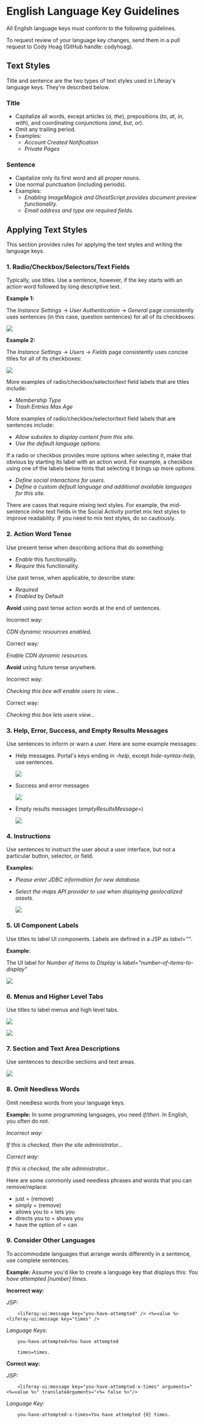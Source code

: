 # English Language Key Guidelines

All English language keys must conform to the following guidelines.

To request review of your language key changes, send them in a pull request to
Cody Hoag (GitHub handle: codyhoag).

## Text Styles

Title and sentence are the two types of text styles used in Liferay's language
keys. They're described below.

### Title

- Capitalize all words, except articles (*a*, *the*), prepositions (*to*, *at*,
  *in*, *with*), and coordinating conjunctions (*and*, *but*, *or*).
- Omit any trailing period.
- Examples:
    - *Account Created Notification*
    - *Private Pages*

### Sentence

- Capitalize only its first word and all proper nouns.
- Use normal punctuation (including periods).
- Examples:
    - *Enabling ImageMagick and GhostScript provides document preview
    functionality.*
    - *Email address and type are required fields.*

## Applying Text Styles

This section provides rules for applying the text styles and writing the
language keys.

### 1. Radio/Checkbox/Selectors/Text Fields

Typically, use titles. Use a sentence, however, if the key starts with an action
word followed by long descriptive text.

**Example 1:**

The *Instance Settings* &rarr; *User Authentication* &rarr; *General* page
consistently uses sentences (in this case, question sentences) for all of its
checkboxes:

![ ](./images/language/authentication_checkboxes.png)

**Example 2:**

The *Instance Settings* &rarr; *Users* &rarr; *Fields* page consistently uses
concise titles for all of its checkboxes:

![ ](./images/language/user_fields_checkboxes.png)

More examples of radio/checkbox/selector/text field labels that are titles
include:

- *Membership Type*
- *Trash Entries Max Age*

More examples of radio/checkbox/selector/text field labels that are sentences
include:

- *Allow subsites to display content from this site.*
- *Use the default language options.*

If a radio or checkbox provides more options when selecting it, make that
obvious by starting its label with an action word. For example, a checkbox using
one of the labels below hints that selecting it brings up more options:

- *Define social interactions for users.*
- *Define a custom default language and additional available languages for this
  site.*

There are cases that require mixing text styles. For example, the mid-sentence
*inline* text fields in the Social Activity portlet mix text styles to improve
readability. If you need to mix text styles, do so cautiously.

### 2. Action Word Tense

Use present tense when describing actions that do something:

- *Enable* this functionality.
- *Require* this functionality.

Use past tense, when applicable, to describe state:

- *Required*
- *Enabled* by Default

**Avoid** using past tense action words at the end of sentences.

Incorrect way:

*CDN dynamic resources enabled.*

Correct way:

*Enable CDN dynamic resources.*

**Avoid** using future tense anywhere.

Incorrect way:

*Checking this box will enable users to view...*

Correct way:

*Checking this box lets users view...*

### 3. Help, Error, Success, and Empty Results Messages

Use sentences to inform or warn a user. Here are some example messages:

- Help messages. Portal's keys ending in *-help*, except *hide-syntax-help*,
  use sentences.

    ![ ](./images/language/help_message.png)

- Success and error messages

    ![ ](./images/language/success_error_messages.png)

- Empty results messages (*emptyResultsMessage=*)

    ![ ](./images/language/empty_results_messages.png)

### 4. Instructions

Use sentences to instruct the user about a user interface, but not a particular
button, selector, or field.

**Examples:**

- *Please enter JDBC information for new database.*
- *Select the maps API provider to use when displaying geolocalized assets.*

    ![ ](./images/language/maps_api_instructions.png)

### 5. UI Component Labels

Use titles to label UI components. Labels are defined in a JSP as *label=""*.

**Example:**

The UI label for *Number of Items to Display* is
*label="number-of-items-to-display"*

![ ](./images/language/max_items_to_display.png)

### 6. Menus and Higher Level Tabs

Use titles to label menus and high level tabs.

![ ](./images/language/menu_example.png)

![ ](./images/language/web_content_menu.png)

### 7. Section and Text Area Descriptions

Use sentences to describe sections and text areas.

![ ](./images/language/portal_settings_analytics.png)

### 8. Omit Needless Words

Omit needless words from your language keys.

**Example:** In some programming languages, you need *if*/*then*. In English,
you often do not.

*Incorrect way:*

*If this is checked, then the site administrator...*

*Correct way:*

*If this is checked, the site administrator...*

Here are some commonly used needless phrases and words that you can
remove/replace:

- just = (remove)
- simply = (remove)
- allows you to = lets you
- directs you to = shows you
- have the option of = can

### 9. Consider Other Languages

To accommodate languages that arrange words differently in a sentence, use
complete sentences.

**Example:** Assume you'd like to create a language key that displays this:
*You have attempted [number] times.*

**Incorrect way:**

*JSP:*

        <liferay-ui:message key="you-have-attempted" /> <%=value %> <liferay-ui:message key="times" />

*Language Keys:*

        you-have-attempted=You have attempted

        times=times.

**Correct way:**

*JSP:*

        <liferay-ui:message key="you-have-attempted-x-times" arguments="<%=value %>" translateArguments="<%= false %>"/>

*Language Key:*

        you-have-attempted-x-times=You have attempted {0} times.